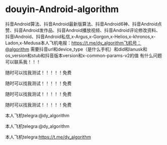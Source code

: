 # douyin-Android-algorithm
抖音Android算法、抖音Android最新版算法、抖音Android6神、抖音Android点赞、抖音Android发作品、抖音Android播放视频、抖音Android评论修改资料、抖音iAndroid、抖音Android私信,x-Argus,x-Gorgon,x-Helios,x-khronos,x-Ladon,x-Medusa本人飞机电报：https://t.me/dy_algorithm飞机号：@algorithm
需要抖音url和device_type（是什么手机）和did和lanusk和os_version和stub和抖音版本version和x-common-params-v2的值 有什么问题可以联系我！！！

随时可以找我测试！！！！！免费

随时可以找我测试！！！！！免费

随时可以找我测试！！！！！免费

随时可以找我测试！！！！！免费

本人飞机telegra:@dy_algorithm

本人飞机telegra:@dy_algorithm

本人飞机telegra:https://t.me/dy_algorithm

